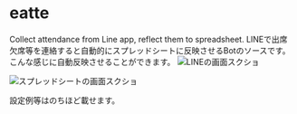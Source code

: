 # eatte
Collect attendance from Line app, reflect them to spreadsheet.
LINEで出席欠席等を連絡すると自動的にスプレッドシートに反映させるBotのソースです。
こんな感じに自動反映させることができます。
![LINEの画面スクショ](https://user-images.githubusercontent.com/22224201/77850797-cc8ba080-720f-11ea-93c1-1f1b82080882.png)

![スプレッドシートの画面スクショ](https://user-images.githubusercontent.com/22224201/77850624-c0531380-720e-11ea-8c91-d9e4b68e53ec.png)

設定例等はのちほど載せます。
